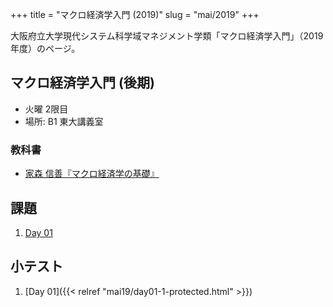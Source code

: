 +++
title = "マクロ経済学入門 (2019)"
slug = "mai/2019"
+++

大阪府立大学現代システム科学域マネジメント学類「マクロ経済学入門」（2019年度）のページ。

## マクロ経済学入門 (後期)

- 火曜 2限目
- 場所: B1 東大講義室

### 教科書

- [家森 信善『マクロ経済学の基礎』](https://www.amazon.co.jp/dp/4502211818/ref=cm_sw_r_tw_dp_U_x_4xAKDbPPXNPD9)


## 課題

1. [Day 01]()

## 小テスト

1. [Day 01]({{< relref "mai19/day01-1-protected.html" >}})